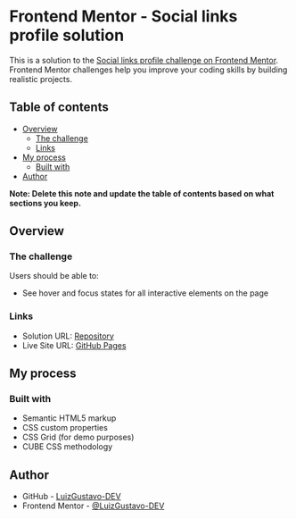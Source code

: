 # Frontend Mentor - Social links profile solution

This is a solution to the [Social links profile challenge on Frontend Mentor](https://www.frontendmentor.io/challenges/social-links-profile-UG32l9m6dQ). Frontend Mentor challenges help you improve your coding skills by building realistic projects. 

## Table of contents

- [Overview](#overview)
  - [The challenge](#the-challenge)
  - [Links](#links)
- [My process](#my-process)
  - [Built with](#built-with)
- [Author](#author)

**Note: Delete this note and update the table of contents based on what sections you keep.**

## Overview

### The challenge

Users should be able to:

- See hover and focus states for all interactive elements on the page

### Links

- Solution URL: [Repository](https://github.com/LuizGustavo-DEV/social-links-profile)
- Live Site URL: [GitHub Pages](https://your-live-site-url.com)

## My process

### Built with

- Semantic HTML5 markup
- CSS custom properties
- CSS Grid (for demo purposes)
- CUBE CSS methodology

## Author

- GitHub - [LuizGustavo-DEV](https://github.com/LuizGustavo-DEV)
- Frontend Mentor - [@LuizGustavo-DEV](https://www.frontendmentor.io/profile/LuizGustavo-DEV)

